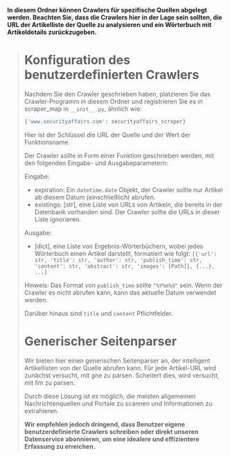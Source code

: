 **In diesem Ordner können Crawlers für spezifische Quellen abgelegt werden. Beachten Sie, dass die Crawlers hier in der Lage sein sollten, die URL der Artikelliste der Quelle zu analysieren und ein Wörterbuch mit Artikeldetails zurückzugeben.**
> 
> # Konfiguration des benutzerdefinierten Crawlers
> 
> Nachdem Sie den Crawler geschrieben haben, platzieren Sie das Crawler-Programm in diesem Ordner und registrieren Sie es in scraper_map in `__init__.py`, ähnlich wie:
> 
> ```python
> {'www.securityaffairs.com': securityaffairs_scraper}
> ```
> 
> Hier ist der Schlüssel die URL der Quelle und der Wert der Funktionsname.
> 
> Der Crawler sollte in Form einer Funktion geschrieben werden, mit den folgenden Eingabe- und Ausgabeparametern:
> 
> Eingabe:
> - expiration: Ein `datetime.date` Objekt, der Crawler sollte nur Artikel ab diesem Datum (einschließlich) abrufen.
> - existings: [str], eine Liste von URLs von Artikeln, die bereits in der Datenbank vorhanden sind. Der Crawler sollte die URLs in dieser Liste ignorieren.
> 
> Ausgabe:
> - [dict], eine Liste von Ergebnis-Wörterbüchern, wobei jedes Wörterbuch einen Artikel darstellt, formatiert wie folgt:
> `[{'url': str, 'title': str, 'author': str, 'publish_time': str, 'content': str, 'abstract': str, 'images': [Path]}, {...}, ...]`
> 
> Hinweis: Das Format von `publish_time` sollte `"%Y%m%d"` sein. Wenn der Crawler es nicht abrufen kann, kann das aktuelle Datum verwendet werden.
> 
> Darüber hinaus sind `title` und `content` Pflichtfelder.
> 
> # Generischer Seitenparser
> 
> Wir bieten hier einen generischen Seitenparser an, der intelligent Artikellisten von der Quelle abrufen kann. Für jede Artikel-URL wird zunächst versucht, mit gne zu parsen. Scheitert dies, wird versucht, mit llm zu parsen.
> 
> Durch diese Lösung ist es möglich, die meisten allgemeinen Nachrichtenquellen und Portale zu scannen und Informationen zu extrahieren.
> 
> **Wir empfehlen jedoch dringend, dass Benutzer eigene benutzerdefinierte Crawlers schreiben oder direkt unseren Datenservice abonnieren, um eine idealere und effizientere Erfassung zu erreichen.**